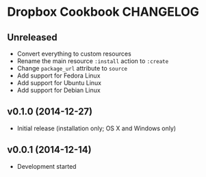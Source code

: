 Dropbox Cookbook CHANGELOG
==========================

Unreleased
----------
- Convert everything to custom resources
- Rename the main resource `:install` action to `:create`
- Change `package_url` attribute to `source`
- Add support for Fedora Linux
- Add support for Ubuntu Linux
- Add support for Debian Linux

v0.1.0 (2014-12-27)
-------------------
- Initial release (installation only; OS X and Windows only)

v0.0.1 (2014-12-14)
-------------------
- Development started
